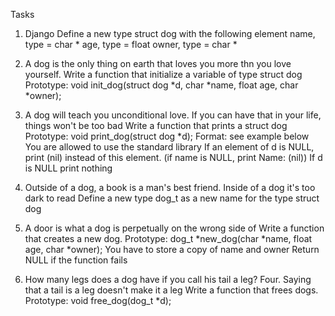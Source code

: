 Tasks

1. Django
Define a new type struct dog with the following element
name, type = char *
age, type = float
owner, type = char *

2. A dog is the only thing on earth that loves you more thn you love yourself.
Write a function that initialize a variable of type struct dog
Prototype: void init_dog(struct dog *d, char *name, float age, char *owner);

3. A dog will teach you unconditional love. If you can have that in your life, things won't be too bad
Write a function that prints a struct dog
Prototype: void print_dog(struct dog *d);
Format: see example below
You are allowed to use the standard library
If an element of d is NULL, print (nil) instead of this element. (if name is NULL, print Name: (nil))
If d is NULL print nothing

4. Outside of a dog, a book is a man's best friend. Inside of a dog it's too dark to read
Define a new type dog_t as a new name for the type struct dog

5. A door is what a dog is perpetually on the wrong side of
Write a function that creates a new dog.
Prototype: dog_t *new_dog(char *name, float age, char *owner);
You have to store a copy of name and owner
Return NULL if the function fails

6. How many legs does a dog have if you call his tail a leg? Four. Saying that a tail is a leg doesn't make it a leg
Write a function that frees dogs.
Prototype: void free_dog(dog_t *d);
